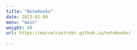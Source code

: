 ```yaml
---
title: "Notebooks"
date: 2023-01-09
menu: "main"
weight: 50
url: https://marcelcastrobr.github.io/notebooks/

---
```



